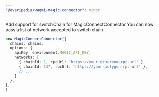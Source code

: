 ```yaml
---
"@everipedia/wagmi-magic-connector": minor
---
```


Add support for switchChain for MagicConnectConnector
You can now pass a list of network accepted to switch chain
```ts
new MagicConnectConnector({
  chains: chains,
  options: {
    apiKey: environment.MAGIC_API_KEY,
    networks: [
      { chainId: 1, rpcUrl: 'https://your-ethereum-rpc-url' },
      { chainId: 137, rpcUrl: 'https://your-polygon-rpc-url' },
      // ...
    ]
  },
},
)
```